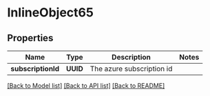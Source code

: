 # InlineObject65

## Properties
Name | Type | Description | Notes
------------ | ------------- | ------------- | -------------
**subscriptionId** | **UUID** | The azure subscription id | 

[[Back to Model list]](../README.md#documentation-for-models) [[Back to API list]](../README.md#documentation-for-api-endpoints) [[Back to README]](../README.md)


